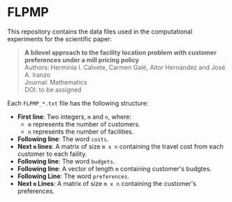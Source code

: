 # FLPMP
This repository contains the data files used in the computational experiments for the scientific paper:

> **A bilevel approach to the facility location problem with customer preferences under a mill pricing policy**  
> Authors: Herminia I. Calvete, Carmen Galé, Aitor Hernández and José A. Iranzo  
> Journal: Mathematics  
> DOI: to be assigned

Each `FLPMP_*.txt` file has the following structure:

- **First line**: Two integers, `m` and `n`, where:
  - `m` represents the number of customers.
  - `n` represents the number of facilities.
- **Following line**: The word `costs`.
- **Next `m` lines**: A matrix of size `m x n` containing the travel cost from each customer to each faility.
- **Following line**: The word `budgets`.
- **Following line**: A vector of length `m` containing customer's budgtes.
- **Following Line**: The word `preferences`.
- **Next `m` Lines**: A matrix of size `m x n` containing the customer's preferences.
